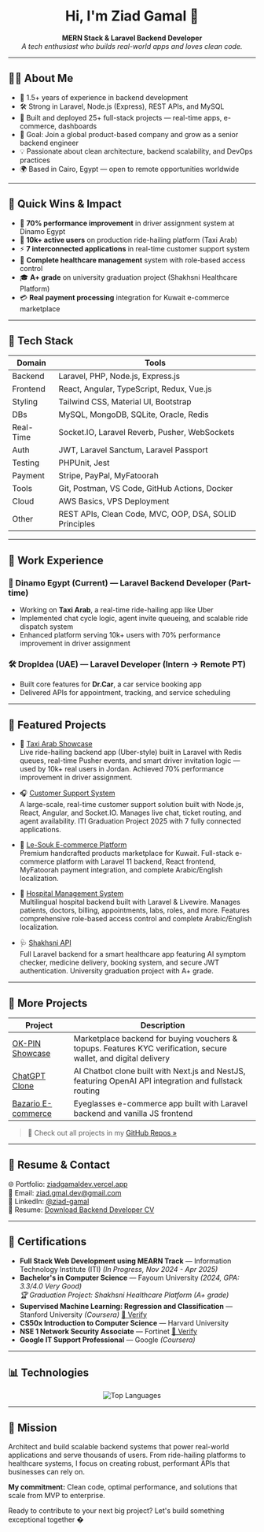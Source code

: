 <h1 align="center">Hi, I'm Ziad Gamal 👋</h1>

<p align="center">
  <b>MERN Stack & Laravel Backend Developer</b>  
  <br>
  <i>A tech enthusiast who builds real-world apps and loves clean code.</i>
</p>

---

## 👨‍💻 About Me

- 💼 1.5+ years of experience in backend development  
- 🛠️ Strong in Laravel, Node.js (Express), REST APIs, and MySQL  
- 🚀 Built and deployed 25+ full-stack projects — real-time apps, e-commerce, dashboards  
- 🎯 Goal: Join a global product-based company and grow as a senior backend engineer  
- 💡 Passionate about clean architecture, backend scalability, and DevOps practices
- 🌍 Based in Cairo, Egypt — open to remote opportunities worldwide  

---

## 🎯 Quick Wins & Impact

- 🚀 **70% performance improvement** in driver assignment system at Dinamo Egypt
- 📱 **10k+ active users** on production ride-hailing platform (Taxi Arab)
- ⚡ **7 interconnected applications** in real-time customer support system
- 🏥 **Complete healthcare management** system with role-based access control
- 🎓 **A+ grade** on university graduation project (Shakhsni Healthcare Platform)
- 💳 **Real payment processing** integration for Kuwait e-commerce marketplace

---

## 🧠 Tech Stack

| Domain | Tools |
|--------|-------|
| Backend | Laravel, PHP, Node.js, Express.js |
| Frontend | React, Angular, TypeScript, Redux, Vue.js |
| Styling | Tailwind CSS, Material UI, Bootstrap |
| DBs | MySQL, MongoDB, SQLite, Oracle, Redis |
| Real-Time | Socket.IO, Laravel Reverb, Pusher, WebSockets |
| Auth | JWT, Laravel Sanctum, Laravel Passport |
| Testing | PHPUnit, Jest |
| Payment | Stripe, PayPal, MyFatoorah |
| Tools | Git, Postman, VS Code, GitHub Actions, Docker |
| Cloud | AWS Basics, VPS Deployment |
| Other | REST APIs, Clean Code, MVC, OOP, DSA, SOLID Principles |

---

## 💼 Work Experience

### 🚗 Dinamo Egypt (Current) — Laravel Backend Developer (Part-time)  
- Working on **Taxi Arab**, a real-time ride-hailing app like Uber  
- Implemented chat cycle logic, agent invite queueing, and scalable ride dispatch system  
- Enhanced platform serving 10k+ users with 70% performance improvement in driver assignment

### 🛠 DropIdea (UAE) — Laravel Developer (Intern → Remote PT)  
- Built core features for **Dr.Car**, a car service booking app  
- Delivered APIs for appointment, tracking, and service scheduling

---

## 🚀 Featured Projects

- 🚖 [Taxi Arab Showcase](https://github.com/ZiadGamalDev/taxi-arab-showcase)  
  Live ride-hailing backend app (Uber-style) built in Laravel with Redis queues, real-time Pusher events, and smart driver invitation logic — used by 10k+ real users in Jordan. Achieved 70% performance improvement in driver assignment.

- 🎧 [Customer Support System](https://github.com/ZiadGamalDev/customer-support-system)  
  A large-scale, real-time customer support solution built with Node.js, React, Angular, and Socket.IO. Manages live chat, ticket routing, and agent availability. ITI Graduation Project 2025 with 7 fully connected applications.

- 🛒 [Le-Souk E-commerce Platform](https://github.com/ZiadGamalDev/le-souk)  
  Premium handcrafted products marketplace for Kuwait. Full-stack e-commerce platform with Laravel 11 backend, React frontend, MyFatoorah payment integration, and complete Arabic/English localization.

- 🏥 [Hospital Management System](https://github.com/ZiadGamalDev/hospital-management-system-laravel)  
  Multilingual hospital backend built with Laravel & Livewire. Manages patients, doctors, billing, appointments, labs, roles, and more. Features comprehensive role-based access control and complete Arabic/English localization.

- 🩺 [Shakhsni API](https://github.com/ZiadGamalDev/shakhsni-api)  
  Full Laravel backend for a smart healthcare app featuring AI symptom checker, medicine delivery, booking system, and secure JWT authentication. University graduation project with A+ grade.

---

## 📂 More Projects

| Project | Description |
|--------|-------------|
| [OK-PIN Showcase](https://github.com/ZiadGamalDev/ok-pin-showcase) | Marketplace backend for buying vouchers & topups. Features KYC verification, secure wallet, and digital delivery |
| [ChatGPT Clone](https://github.com/ZiadGamalDev/chatgpt-clone-frontend) | AI Chatbot clone built with Next.js and NestJS, featuring OpenAI API integration and fullstack routing |
| [Bazario E-commerce](https://github.com/ZiadGamalDev/bazario-ecommerce-frontend) | Eyeglasses e-commerce app built with Laravel backend and vanilla JS frontend |

> 💬 Check out all projects in my [GitHub Repos »](https://github.com/ZiadGamalDev?tab=repositories)

---

## 📄 Resume & Contact

🌐 Portfolio: [ziadgamaldev.vercel.app](https://ziadgamaldev.vercel.app/)  
📩 Email: [ziad.gmal.dev@gmail.com](mailto:ziad.gmal.dev@gmail.com)  
🔗 LinkedIn: [@ziad-gamal](https://www.linkedin.com/in/ziad-gamal/)  
📂 Resume: [Download Backend Developer CV](./Ziad_Gamal_Backend_CV.pdf)

---

## 🧩 Certifications

- **Full Stack Web Development using MEARN Track** — Information Technology Institute (ITI) *(In Progress, Nov 2024 - Apr 2025)*
- **Bachelor's in Computer Science** — Fayoum University *(2024, GPA: 3.3/4.0 Very Good)*  
  *🏆 Graduation Project: Shakhsni Healthcare Platform (A+ grade)*
- **Supervised Machine Learning: Regression and Classification** — Stanford University *(Coursera)* [🔗 Verify](https://www.coursera.org/account/accomplishments/verify/ZHJZ3SM6SX2F)
- **CS50x Introduction to Computer Science** — Harvard University  
- **NSE 1 Network Security Associate** — Fortinet [🔗 Verify](https://training.fortinet.com/mod/customcert/verify_certificate.php?contextid=251439&code=gXqQg6oNYB&qrcode=1)
- **Google IT Support Professional** — Google *(Coursera)*  

---

## 📊 Technologies

<p align="center">
  <img src="https://github-readme-stats.vercel.app/api/top-langs/?username=ZiadGamalDev&layout=compact&theme=radical&hide=html,css&langs_count=8" alt="Top Languages" />
</p>

---

## 🏁 Mission

Architect and build scalable backend systems that power real-world applications and serve thousands of users. From ride-hailing platforms to healthcare systems, I focus on creating robust, performant APIs that businesses can rely on.

**My commitment:** Clean code, optimal performance, and solutions that scale from MVP to enterprise.

Ready to contribute to your next big project? Let's build something exceptional together �
